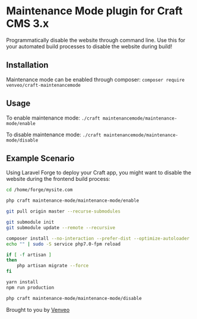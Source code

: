 # Maintenance Mode plugin for Craft CMS 3.x

Programmatically disable the website through command line. Use this for your automated build processes to disable the website during build!

## Installation
Maintenance mode can be enabled through composer:
`composer require venveo/craft-maintenancemode`

## Usage
To enable maintenance mode:
`./craft maintenancemode/maintenance-mode/enable`

To disable maintenance mode:
`./craft maintenancemode/maintenance-mode/disable`

## Example Scenario
Using Laravel Forge to deploy your Craft app, you might want to disable the website during the frontend build process:

```bash
cd /home/forge/mysite.com

php craft maintenance-mode/maintenance-mode/enable

git pull origin master --recurse-submodules

git submodule init
git submodule update --remote --recursive

composer install --no-interaction --prefer-dist --optimize-autoloader
echo "" | sudo -S service php7.0-fpm reload

if [ -f artisan ]
then
    php artisan migrate --force
fi

yarn install
npm run production

php craft maintenance-mode/maintenance-mode/disable
```


Brought to you by [Venveo](https://venveo.com)
